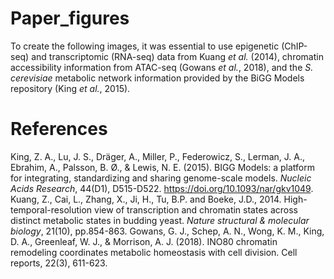 # Paper_figures

To create the following images, it was essential to use epigenetic (ChIP-seq) and transcriptomic (RNA-seq) data from Kuang *et al.* (2014), 
chromatin accessibility information from ATAC-seq (Gowans *et al.*, 2018), and the *S. cerevisiae* metabolic network information provided by 
the BiGG Models repository (King *et al.*, 2015).


# References

King, Z. A., Lu, J. S., Dräger, A., Miller, P., Federowicz, S., Lerman, J. A., Ebrahim, A., Palsson, B. Ø., & Lewis, N. E. (2015). BIGG Models: a platform for integrating, standardizing and sharing genome-scale models. *Nucleic Acids Research*, 44(D1), D515-D522. https://doi.org/10.1093/nar/gkv1049.
Kuang, Z., Cai, L., Zhang, X., Ji, H., Tu, B.P. and Boeke, J.D., 2014. High-temporal-resolution view of transcription and chromatin states across distinct metabolic states in budding yeast. *Nature structural & molecular biology*, 21(10), pp.854-863.
Gowans, G. J., Schep, A. N., Wong, K. M., King, D. A., Greenleaf, W. J., & Morrison, A. J. (2018). INO80 chromatin remodeling coordinates metabolic homeostasis with cell division. Cell reports, 22(3), 611-623.
